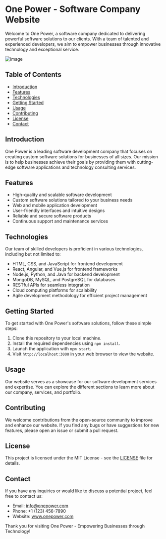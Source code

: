 # One Power - Software Company Website

Welcome to One Power, a software company dedicated to delivering powerful software solutions to our clients. With a team of talented and experienced developers, we aim to empower businesses through innovative technology and exceptional service.

![image](https://github.com/Ab3467/mywebsite/assets/138695838/fe7f4bb2-c71e-429b-bcd7-e63540c02cd9)


## Table of Contents

- [Introduction](#introduction)
- [Features](#features)
- [Technologies](#technologies)
- [Getting Started](#getting-started)
- [Usage](#usage)
- [Contributing](#contributing)
- [License](#license)
- [Contact](#contact)

## Introduction

One Power is a leading software development company that focuses on creating custom software solutions for businesses of all sizes. Our mission is to help businesses achieve their goals by providing them with cutting-edge software applications and technology consulting services.

## Features

- High-quality and scalable software development
- Custom software solutions tailored to your business needs
- Web and mobile application development
- User-friendly interfaces and intuitive designs
- Reliable and secure software products
- Continuous support and maintenance services

## Technologies

Our team of skilled developers is proficient in various technologies, including but not limited to:

- HTML, CSS, and JavaScript for frontend development
- React, Angular, and Vue.js for frontend frameworks
- Node.js, Python, and Java for backend development
- MongoDB, MySQL, and PostgreSQL for databases
- RESTful APIs for seamless integration
- Cloud computing platforms for scalability
- Agile development methodology for efficient project management

## Getting Started

To get started with One Power's software solutions, follow these simple steps:

1. Clone this repository to your local machine.
2. Install the required dependencies using `npm install`.
3. Launch the application with `npm start`.
4. Visit `http://localhost:3000` in your web browser to view the website.

## Usage

Our website serves as a showcase for our software development services and expertise. You can explore the different sections to learn more about our company, services, and portfolio.

## Contributing

We welcome contributions from the open-source community to improve and enhance our website. If you find any bugs or have suggestions for new features, please open an issue or submit a pull request.

## License

This project is licensed under the MIT License - see the [LICENSE](LICENSE) file for details.

## Contact

If you have any inquiries or would like to discuss a potential project, feel free to contact us:

- Email: info@onepower.com
- Phone: +1 (123) 456-7890
- Website: www.onepower.com

Thank you for visiting One Power - Empowering Businesses through Technology!
